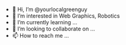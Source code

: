 - 👋 Hi, I’m @yourlocalgreenguy
- 👀 I’m interested in Web Graphics, Robotics
- 🌱 I’m currently learning ...
- 💞️ I’m looking to collaborate on ...
- 📫 How to reach me ...

<!---
yourlocalgreenguy/yourlocalgreenguy is a ✨ special ✨ repository because its `README.md` (this file) appears on your GitHub profile.
You can click the Preview link to take a look at your changes.
--->

